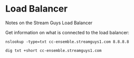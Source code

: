 # Load Balancer

Notes on the Stream Guys Load Balancer

Get information on what is connected to the load balancer: 

    nslookup -type=txt cc-ensemble.streamguys1.com 8.8.8.8

    dig txt +short cc-ensemble.streamguys1.com

